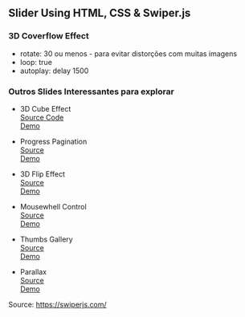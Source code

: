 ﻿## Slider Using HTML, CSS & Swiper.js

### 3D Coverflow Effect 
* rotate: 30 ou menos - para evitar distorções com muitas imagens
* loop: true
* autoplay: delay 1500

### Outros Slides Interessantes para explorar
* 3D Cube Effect<br>
  [Source Code](https://github.com/nolimits4web/Swiper/blob/master/demos/230-effect-cube.html)<br>
  [Demo](https://swiperjs.com/demos/230-effect-cube.html)

* Progress Pagination<br>
  [Source](https://github.com/nolimits4web/Swiper/blob/master/demos/050-pagination-progress.html)<br>
  [Demo](https://swiperjs.com/demos/050-pagination-progress.html)<br>
  
* 3D Flip Effect<br>
  [Source](https://github.com/nolimits4web/Swiper/blob/master/demos/250-effect-flip.html)<br>
  [Demo](https://swiperjs.com/demos/250-effect-flip.html)<br>
  
* Mousewhell Control<br>
  [Source](https://github.com/nolimits4web/Swiper/blob/master/demos/270-mousewheel-control.html)<br>
  [Demo](https://swiperjs.com/demos/270-mousewheel-control.html)<br>

 * Thumbs Gallery <br>
   [Source](https://github.com/nolimits4web/Swiper/blob/master/demos/300-thumbs-gallery.html)<br>
   [Demo](https://swiperjs.com/demos/300-thumbs-gallery.html)<br>
  
 * Parallax<br>
   [Source](https://github.com/nolimits4web/Swiper/blob/master/demos/360-parallax.html)<br>
   [Demo](https://swiperjs.com/demos/360-parallax.html)<br>


Source: https://swiperjs.com/
